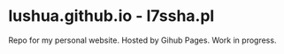 # lushua.github.io - l7ssha.pl
Repo for my personal website. Hosted by Gihub Pages. Work in progress.
